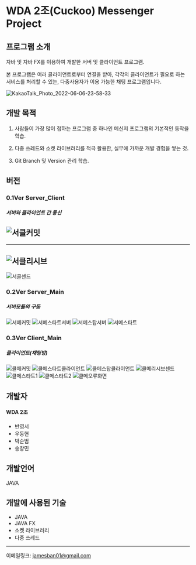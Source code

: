 # WDA 2조(Cuckoo) Messenger Project

## 프로그램 소개
자바 및 자바 FX를 이용하여 개발한 서버 및 클라이언트 프로그램.
  
본 프로그램은 여러 클라이언트로부터 연결을 받아, 각각의 클라이언트가 필요로 하는 서비스를 처리할 수 있는, 다중사용자가 이용 가능한 채팅 프로그램입니다.

![KakaoTalk_Photo_2022-06-06-23-58-33](https://user-images.githubusercontent.com/82657858/172187248-84ab6640-6173-472c-be51-e590edad5420.gif)


  
## 개발 목적
1. 사람들이 가장 많이 접하는 프로그램 중 하나인 메신저 프로그램의 기본적인 동작을 학습.
  
  
2. 다중 쓰레드와 소켓 라이브러리를 적극 활용한, 실무에 가까운 개발 경험을 쌓는 것.
  
3. Git Branch 및 Version 관리 학습.

## 버전

### 0.1Ver Server_Client
##### 서버와 클라이언트 간 통신
![서클커밋](https://user-images.githubusercontent.com/103040908/172261355-490f6634-43bf-429d-9cc9-57e2bf20bb62.PNG)
----------------------------------------------------------
---------------------------------------------------------
![서클리시브](https://user-images.githubusercontent.com/103040908/172261444-84979e59-579a-4d3f-9df5-b4c20673e997.PNG)
-------------------------------------------------------------------
![서클센드](https://user-images.githubusercontent.com/103040908/172261451-01598ae3-da36-461a-b1c4-931922e5b9b8.PNG)

### 0.2Ver Server_Main
##### 서버모듈의 구동
![서메커밋](https://user-images.githubusercontent.com/103040908/172261931-02424668-0fdd-4229-afda-7725efb718ec.PNG)
![서메스타트서버](https://user-images.githubusercontent.com/103040908/172261933-7d6562d7-0b0d-4bf9-b8db-066556d117cc.PNG)
![서메스탑서버](https://user-images.githubusercontent.com/103040908/172261934-cc16b716-fb51-467d-965d-021d7613536f.PNG)
![서메스타트](https://user-images.githubusercontent.com/103040908/172261928-2269ea71-ea69-4482-8a53-7b9a6a0ead56.PNG)

### 0.3Ver Client_Main
##### 클라이언트(채팅방)
![클메커밋](https://user-images.githubusercontent.com/103040908/172262155-18ec8e98-2cc7-4907-a929-b5f12aa38a59.PNG)
![클메스타트클라이언트](https://user-images.githubusercontent.com/103040908/172262159-5a09de8a-dfe0-48f1-91c0-f10b9f76ae70.PNG)
![클메스탑클라이언트](https://user-images.githubusercontent.com/103040908/172262164-ab125df4-b791-4fd5-9330-be1fc04ea1f0.PNG)
![클메리시브센드](https://user-images.githubusercontent.com/103040908/172262904-67759e37-6312-41af-a264-c8546794ec8e.PNG)
![클메스타트1](https://user-images.githubusercontent.com/103040908/172262932-5c905924-5c24-4e5b-9fac-2be44ebd6888.PNG)
![클메스타트2](https://user-images.githubusercontent.com/103040908/172262179-519242c2-013a-4a65-85fc-104311d38e1d.PNG)
![클메오류화면](https://user-images.githubusercontent.com/103040908/172262210-aba01da8-cc9e-440b-83bc-d93c62d7e656.gif)

## 개발자
#### WDA 2조
+ 반영서
+ 우동현
+ 박순범
+ 송창민

## 개발언어
JAVA

## 개발에 사용된 기술
+ JAVA
+ JAVA FX
+ 소켓 라이브러리
+ 다중 쓰레드


-----------------------------------------------------
이메일링크: <jamesban01@gmail.com>

